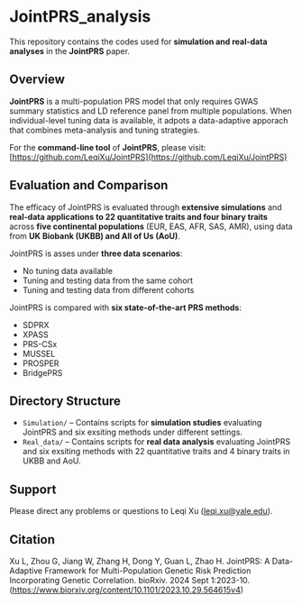 # JointPRS_analysis  
This repository contains the codes used for **simulation and real-data analyses** in the **JointPRS** paper.  

## Overview  
**JointPRS** is a multi-population PRS model that only requires GWAS summary statistics and LD reference panel from multiple populations. When individual-level tuning data is available, it adpots a data-adaptive apporach that combines meta-analysis and tuning strategies.

For the **command-line tool** of **JointPRS**, please visit: [https://github.com/LeqiXu/JointPRS](https://github.com/LeqiXu/JointPRS)

## Evaluation and Comparison  
The efficacy of JointPRS is evaluated through **extensive simulations** and **real-data applications to 22 quantitative traits and four binary traits** across **five continental populations** (EUR, EAS, AFR, SAS, AMR), using data from **UK Biobank (UKBB) and All of Us (AoU)**.  

JointPRS is asses under **three data scenarios**:  
- No tuning data available
- Tuning and testing data from the same cohort
- Tuning and testing data from different cohorts  

JointPRS is compared with **six state-of-the-art PRS methods**:  
- SDPRX  
- XPASS  
- PRS-CSx  
- MUSSEL  
- PROSPER  
- BridgePRS

## Directory Structure  
- `Simulation/` – Contains scripts for **simulation studies** evaluating JointPRS and six exsiting methods under different settings.  
- `Real_data/` – Contains scripts for **real data analysis** evaluating JointPRS and six exsiting methods with 22 quantitative traits and 4 binary traits in UKBB and AoU.  

## Support
Please direct any problems or questions to Leqi Xu (leqi.xu@yale.edu).

## Citation  
Xu L, Zhou G, Jiang W, Zhang H, Dong Y, Guan L, Zhao H. JointPRS: A Data-Adaptive Framework for Multi-Population Genetic Risk Prediction Incorporating Genetic Correlation. bioRxiv. 2024 Sept 1:2023-10. (https://www.biorxiv.org/content/10.1101/2023.10.29.564615v4)
